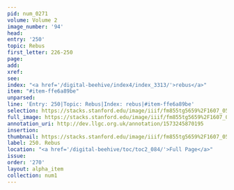 ```yaml
---
pid: num_0271
volume: Volume 2
image_number: '94'
head: 
entry: '250'
topic: Rebus
first_letter: 226-250
page: 
add: 
xref: 
see: 
index: "<a href='/digital-beehive/index4/index_3313/'>rebus</a>"
item: "#item-ffe6a89be"
unparsed: 
line: 'Entry: 250|Topic: Rebus|Index: rebus|#item-ffe6a89be'
selection: https://stacks.stanford.edu/image/iiif/fm855tg5659%2F1607_0561/854,4050,2926,256/full/0/default.jpg
full_image: https://stacks.stanford.edu/image/iiif/fm855tg5659%2F1607_0561/full/full/0/default.jpg
annotation_uri: http://dev.llgc.org.uk/annotation/1573245870195
insertion: 
thumbnail: https://stacks.stanford.edu/image/iiif/fm855tg5659%2F1607_0561/854,4050,600,180/250,/0/default.jpg
label: 250. Rebus
location: "<a href='/digital-beehive/toc/toc2_084/'>Full Page</a>"
issue: 
order: '270'
layout: alpha_item
collection: num1
---
```

